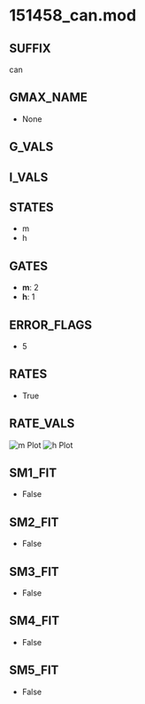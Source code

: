 # 151458_can.mod

## SUFFIX

can

## GMAX_NAME

- None

## G_VALS


## I_VALS


## STATES

- m
- h

## GATES

- **m**: 2
- **h**: 1

## ERROR_FLAGS

- 5

## RATES

- True

## RATE_VALS

![m Plot](/Users/pbozelos/Dropbox/icg-Chai-Panos/supermodels/output_markdown_files/Ca/151458_can.mod/images/m.png)
![h Plot](/Users/pbozelos/Dropbox/icg-Chai-Panos/supermodels/output_markdown_files/Ca/151458_can.mod/images/h.png)

## SM1_FIT

- False

## SM2_FIT

- False

## SM3_FIT

- False

## SM4_FIT

- False

## SM5_FIT

- False

